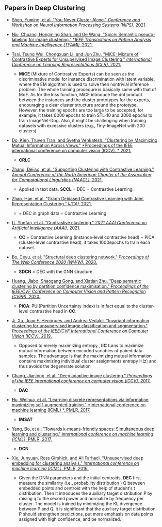 ## Papers in Deep Clustering

- [ Shen, Yuming, et al. "You Never Cluster Alone." *Conference and Workshop on Neural Information Processing Systems (NIPS)*. 2021. ](https://arxiv.org/pdf/2106.01908.pdf)
-  [Niu, Chuang, Hongming Shan, and Ge Wang. "Spice: Semantic pseudo-labeling for image clustering." **IEEE Transactions on Pattern Analysis and Machine Intelligence (TPAMI).* 2021.](https://arxiv.org/pdf/2103.09382.pdf) 

- [Tsai, Tsung Wei, Chongxuan Li, and Jun Zhu. "MiCE: Mixture of Contrastive Experts for Unsupervised Image Clustering." *International Conference on Learning Representations (ICLR)*. 2021.](https://openreview.net/pdf?id=gV3wdEOGy_V)
  - **MiCE** (Mixture of Contrastive Experts) can be seen as the discriminative model for instance discrimination with latent variable, where the EM algorithm is used to solve then nontrivial inference problem. The whole training procedure is basically same with that of MoE. As for the loss function, MiCE introduce the dot product between the instances and the cluster prototypes for the experts, encouraging a clear cluster structure around the prototype. However, the training epochs are too  large to be accepted, for example, it takes 6000 epochs to train STL-10 and 3000 epochs to train ImageNet-Dog. Also, it might be challenging when training datasets with excessive clusters (e.g., Tiny-ImageNet with 200 clusters).
- [ Do, Kien, Truyen Tran, and Svetha Venkatesh. "Clustering by Maximizing Mutual Information Across Views." *Proceedings of the IEEE international conference on computer vision (ICCV). * 2021. ](https://arxiv.org/pdf/2107.11635.pdf)
  - **CRLC**
- [Zhang, Dejiao, et al. "Supporting Clustering with Contrastive Learning." *Annual Conference of the North American Chapter of the Association for Computational Linguistics (NAACL).* 2021.](https://arxiv.org/pdf/2103.12953.pdf)
  - Applied in text data. **SCCL** = DEC + Contrastive Learning.
- [ Zhao, Han, et al. "Graph Debiased Contrastive Learning with Joint Representation Clustering.“ *IJCAI*. 2021.  ](https://www.ijcai.org/proceedings/2021/0473.pdf)
  - = DEC in graph data  + Contrastive Learning
- [Li, Yunfan, et al. "Contrastive clustering." *2021 AAAI Conference on Artificial Intelligence (AAAI)*. 2021.](https://www.aaai.org/AAAI21Papers/AAAI-1352.LiY.pdf)
  - **CC** = Contrastive Learning (instance-level contrastive head) + PICA (cluster-level contrastive head). it takes 1000epochs to train each dataset.
- [Bo, Deyu, et al. "Structural deep clustering network." *Proceedings of The Web Conference 2020 (WWW)*. 2020.](https://dl.acm.org/doi/pdf/10.1145/3366423.3380214?casa_token=htTAxhfH6xkAAAAA:k_Smn2T5LsruzuW4gbdgqEP-BEXBBAbLSCnBwK2ciTKiOSY2sYqiHgHkq2yjCjengkHkS8DF3wuv)
  - **SDCN** = DEC with the GNN structure.
- [Huang, Jiabo, Shaogang Gong, and Xiatian Zhu. "Deep semantic clustering by partition confidence maximisation." *Proceedings of the IEEE/CVF Conference on Computer Vision and Pattern Recognition (CVPR)*. 2020.](https://openaccess.thecvf.com/content_CVPR_2020/papers/Huang_Deep_Semantic_Clustering_by_Partition_Confidence_Maximisation_CVPR_2020_paper.pdf)
  - **PICA**: PUI(Partition Uncertainty Index) is in fact equal to the cluster-level contrastive head in **CC**.
- [Ji, Xu, Joao F. Henriques, and Andrea Vedaldi. "Invariant information clustering for unsupervised image classification and segmentation." *Proceedings of the IEEE/CVF International Conference on Computer Vision (ICCV)*. 2019.](https://openaccess.thecvf.com/content_ICCV_2019/papers/Ji_Invariant_Information_Clustering_for_Unsupervised_Image_Classification_and_Segmentation_ICCV_2019_paper.pdf)
  - Opposed to merely maximizing entropy , **IIC** turns to maximize mutual information  between encoded variables of paired data samples. The advantage is that the maximizing mutual information contains maximizing individual cluster assignments entropy H(z) and thus avoids the degenerate solution
- [Chang, Jianlong, et al. "Deep adaptive image clustering." *Proceedings of the IEEE international conference on computer vision (ICCV)*. 2017.](https://openaccess.thecvf.com/content_ICCV_2017/papers/Chang_Deep_Adaptive_Image_ICCV_2017_paper.pdf)
  - **DAC**
- [ Hu, Weihua, et al. "Learning discrete representations via information maximizing self-augmented training." *International conference on machine learning (ICML) *. PMLR, 2017. ](http://proceedings.mlr.press/v70/hu17b/hu17b.pdf)
  - **IMSAT**
- [Yang, Bo, et al. "Towards k-means-friendly spaces: Simultaneous deep learning and clustering." *international conference on machine learning (ICML)*. PMLR, 2017.](http://proceedings.mlr.press/v70/yang17b/yang17b.pdf)
  - **DCN**
- [Xie, Junyuan, Ross Girshick, and Ali Farhadi. "Unsupervised deep embedding for clustering analysis." *International conference on machine learning (ICML)*. PMLR, 2016.](http://proceedings.mlr.press/v48/xieb16.pdf)
  - Given the DNN parameters and the initial centroids, **DEC** first measure the similarity (i.e., probability distribution ) Q between embedded points and centroid with the help of student's t distribution. Then it introduces the auxiliary target distribution P by raising q to the second power and normalize by frequency per cluster.  The model is trained by minimizing the KL divergence between P and Q. it is significant that the auxiliary target distribution P should strengthen predictions, put more emphasis on data points assigned with high confidence, and be normalized.
